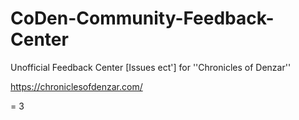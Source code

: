 # CoDen-Community-Feedback-Center
Unofficial Feedback Center [Issues ect'] for ''Chronicles of Denzar''

https://chroniclesofdenzar.com/

= 3
